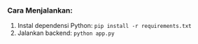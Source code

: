 ### Cara Menjalankan:
1. Instal dependensi Python: `pip install -r requirements.txt`
2. Jalankan backend: `python app.py`